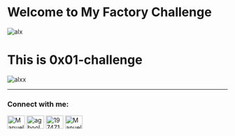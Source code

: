 # Welcome to My Factory Challenge

![alx](https://user-images.githubusercontent.com/110563322/185378867-15f6a19c-a417-4012-9a69-ad8dc252d295.jpeg)

# This is 0x01-challenge

![alxx](https://user-images.githubusercontent.com/110563322/185378889-8d6595c4-b441-4a6d-8700-4c0043886cdf.jpg)

---

<h3 align="left">Connect with me:</h3>
<p align="left">
<a href="https://twitter.com/mpfanawagacha" target="blank"><img align="center" src="https://raw.githubusercontent.com/rahuldkjain/github-profile-readme-generator/master/src/images/icons/Social/twitter.svg" alt="Manuel Dinis Júnior" height="30" width="40" /></a>
<a href="https://linkedin.com/in/manuel-dinis-junior" target="blank"><img align="center" src="https://raw.githubusercontent.com/rahuldkjain/github-profile-readme-generator/master/src/images/icons/Social/linked-in-alt.svg" alt="agboola-olawale-damilola-7b2132246" height="30" width="40" /></a>
<a href="https://stackoverflow.com/users/21437069" target="blank"><img align="center" src="https://raw.githubusercontent.com/rahuldkjain/github-profile-readme-generator/master/src/images/icons/Social/stack-overflow.svg" alt="19747131" height="30" width="40" /></a>
<a href="https://instagram.com/manueldinisjunior" target="blank"><img align="center" src="https://raw.githubusercontent.com/rahuldkjain/github-profile-readme-generator/master/src/images/icons/Social/instagram.svg" alt="Manuel Dinis Júnior" height="30" width="40" /></a>
